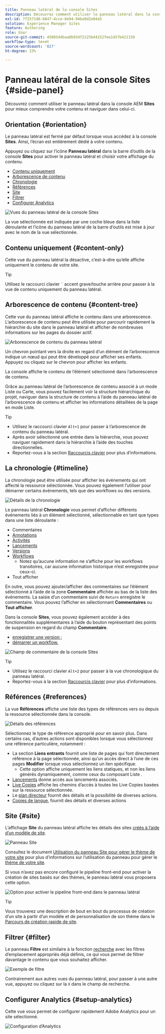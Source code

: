 ```yaml
---
title: Panneau latéral de la console Sites
description: Découvrez comment utiliser le panneau latéral dans la console Sites d’AEM pour mieux comprendre votre contenu et naviguer dans celui-ci.
exl-id: 7f2571d6-b847-4cce-8e94-94ba0d2e04a5
solution: Experience Manager Sites
feature: Authoring
role: User
source-git-commit: 45805d4baa8b93df2225b44152fee1457b421150
workflow-type: tm+mt
source-wordcount: '827'
ht-degree: 23%

---
```


# Panneau latéral de la console Sites {#side-panel}

Découvrez comment utiliser le panneau latéral dans la console AEM **Sites** pour mieux comprendre votre contenu et naviguer dans celui-ci.

## Orientation {#orientation}

Le panneau latéral est fermé par défaut lorsque vous accédez à la console **Sites**. Ainsi, l’écran est entièrement dédié à votre contenu.

Appuyez ou cliquez sur l’icône **Panneau latéral** dans la barre d’outils de la console **Sites** pour activer le panneau latéral et choisir votre affichage du contenu.

* [Contenu uniquement](#content-only)
* [Arborescence de contenu](#content-tree)
* [Chronologie](#timeline)
* [Références](#references)
* [Site](#site)
* [Filtrer](#filter)
* [Configurer Analytics](#setup-analytics)

![Vues du panneau latéral de la console Sites](assets/sites-console-side-panel-views.png)

La vue sélectionnée est indiquée par une coche bleue dans la liste déroulante et l’icône du panneau latéral de la barre d’outils est mise à jour avec le nom de la vue sélectionnée.

## Contenu uniquement {#content-only}

Cette vue du panneau latéral la désactive, c’est-à-dire qu’elle affiche uniquement le contenu de votre site.

>[!TIP]
>
>Utilisez le raccourci clavier `´` accent grave/touche arrière pour passer à la vue de contenu uniquement du panneau latéral.

## Arborescence de contenu {#content-tree}

Cette vue du panneau latéral affiche le contenu dans une arborescence. L’arborescence de contenu peut être utilisée pour parcourir rapidement la hiérarchie du site dans le panneau latéral et afficher de nombreuses informations sur les pages du dossier actif.

![Arborescence de contenu du panneau latéral](assets/console-side-panel-content-tree.png)

Un chevron pointant vers la droite en regard d’un élément de l’arborescence indique un nœud qui peut être développé pour afficher ses enfants. Appuyez ou cliquez sur le chevron pour afficher les enfants.

La console affiche le contenu de l’élément sélectionné dans l’arborescence de contenu.

Grâce au panneau latéral de l’arborescence de contenu associé à un mode Liste ou Carte, vous pouvez facilement voir la structure hiérarchique du projet, naviguer dans la structure de contenu à l’aide du panneau latéral de l’arborescence de contenu et afficher les informations détaillées de la page en mode Liste.

>[!TIP]
>
>* Utilisez le raccourci clavier `Alt+1` pour passer à l’arborescence de contenu du panneau latéral.
>* Après avoir sélectionné une entrée dans la hiérarchie, vous pouvez naviguer rapidement dans la hiérarchie à l’aide des touches directionnelles.
>* Reportez-vous à la section [Raccourcis clavier](/help/sites-cloud/authoring/sites-console/keyboard-shortcuts.md) pour plus d’informations.

## La chronologie {#timeline}

La chronologie peut être utilisée pour afficher les événements qui ont affecté la ressource sélectionnée. Vous pouvez également l’utiliser pour démarrer certains événements, tels que des workflows ou des versions.

![Détails de la chronologie](/help/sites-cloud/authoring/assets/timeline-detail.png)

Le panneau latéral **Chronologie** vous permet d’afficher différents événements liés à un élément sélectionné, sélectionnable en tant que types dans une liste déroulante :

* Commentaires
* [Annotations](/help/sites-cloud/authoring/page-editor/annotations.md)
* [Activités](/help/sites-cloud/authoring/personalization/activities.md)
* [Lancements](/help/sites-cloud/authoring/launches/overview.md)
* [Versions](/help/sites-cloud/authoring/sites-console/page-versions.md)
* [Workflows](/help/sites-cloud/authoring/workflows/overview.md)
   * Notez qu’aucune information ne s’affiche pour les workflows transitoires, car aucune information historique n’est enregistrée pour ceux-ci.<!--With the exception of [transient workflows](/help/sites-developing/workflows.md#transient-workflows) as no history information is saved for these-->
* Tout afficher

En outre, vous pouvez ajouter/afficher des commentaires sur l’élément sélectionné à l’aide de la zone **Commentaire** affichée au bas de la liste des événements. La saisie d’un commentaire suivi de `Return` enregistre le commentaire. Vous pouvez l’afficher en sélectionnant **Commentaires** ou **Tout afficher**.

Dans la console **Sites**, vous pouvez également accéder à des fonctionnalités supplémentaires à l’aide du bouton représentant des points de suspension en regard du champ **Commentaire**.

* [enregistrer une version ;](/help/sites-cloud/authoring/sites-console/page-versions.md)
* [démarrer un workflow.](/help/sites-cloud/authoring/workflows/applying.md)

![Champ de commentaire de la console Sites](assets/sites-console-comment-ellipsis.png)

>[!TIP]
>
>* Utilisez le raccourci clavier `Alt+2` pour passer à la vue chronologique du panneau latéral.
>* Reportez-vous à la section [Raccourcis clavier](/help/sites-cloud/authoring/sites-console/keyboard-shortcuts.md) pour plus d’informations.

## Références {#references}

La vue **Références** affiche une liste des types de références vers ou depuis la ressource sélectionnée dans la console.

![Détails des références](assets/console-side-panel-references-detail.png)

Sélectionnez le type de référence approprié pour en savoir plus. Dans certains cas, d’autres actions sont disponibles lorsque vous sélectionnez une référence particulière, notamment :

* La section **Liens entrants** fournit une liste de pages qui font directement référence à la page sélectionnée, ainsi qu’un accès direct à l’une de ces pages **Modifier** lorsque vous sélectionnez un lien spécifique.
   * Cette option affiche uniquement les liens statiques, et non les liens générés dynamiquement, comme ceux du composant Liste .
* [Lancements](/help/sites-cloud/authoring/launches/overview.md) donne accès aux lancements associés.
* [Live Copies](/help/sites-cloud/administering/msm/overview.md) affiche les chemins d’accès à toutes les Live Copies basées sur la ressource sélectionnée.
* Le [plan directeur](/help/sites-cloud/administering/msm/best-practices.md) fournit des détails et la possibilité de diverses actions.
* [Copies de langue](/help/sites-cloud/administering/translation/managing-projects.md#creating-translation-projects-using-the-references-panel), fournit des détails et diverses actions

## Site {#site}

L’affichage **Site** du panneau latéral affiche les détails des sites [créés à l’aide d’un modèle de site](/help/sites-cloud/administering/site-creation/create-site.md).

![Panneau Site](assets/console-side-panel-site-paenl.png)

Consultez le document [Utilisation du panneau Site pour gérer le thème de votre site](/help/sites-cloud/administering/site-creation/site-rail.md) pour plus d’informations sur l’utilisation du panneau pour gérer le [thème de votre site](/help/sites-cloud/administering/site-creation/site-themes.md).

Si vous n’avez pas encore configuré le pipeline front-end pour activer la création de sites basés sur des thèmes, le panneau latéral vous proposera cette option.

![Option pour activer le pipeline front-end dans le panneau latéral](assets/sites-console-side-panel-site.png)

>[!TIP]
>
>Vous trouverez une description de bout en bout du processus de création d’un site à partir d’un modèle et de personnalisation de son thème dans le [Parcours de création rapide de site](/help/journey-sites/quick-site/overview.md).

## Filtrer {#filter}

Le panneau **Filtre** est similaire à la fonction [recherche](/help/sites-cloud/authoring/search.md) avec les filtres d’emplacement appropriés déjà définis, ce qui vous permet de filtrer davantage le contenu que vous souhaitez afficher.

![Exemple de filtre](assets/console-side-panel-filter.png)

Contrairement aux autres vues du panneau latéral, pour passer à une autre vue, appuyez ou cliquez sur la `X` dans le champ de recherche.

## Configurer Analytics {#setup-analytics}

Cette vue vous permet de configurer rapidement Adobe Analytics pour un site sélectionné.

![Configuration d’Analytics](assets/sites-console-side-panel-setup-analytics.png)
